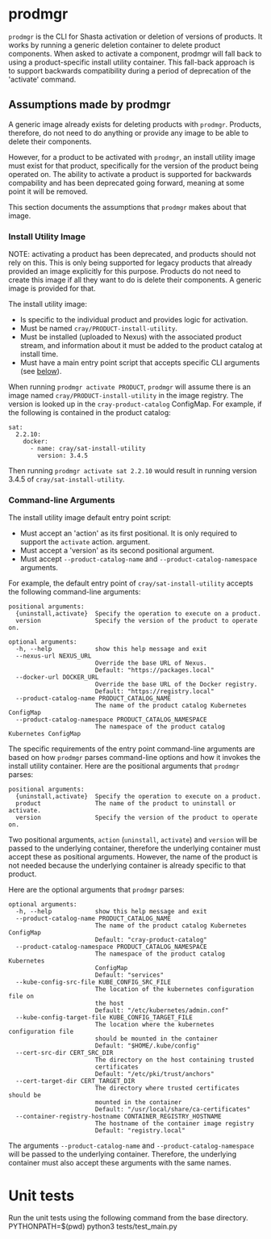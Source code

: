 # prodmgr

`prodmgr` is the CLI for Shasta activation or deletion of versions of products. It works by running
a generic deletion container to delete product components. When asked to activate a component,
prodmgr will fall back to using a product-specific install utility container. This fall-back
approach is to support backwards compatibility during a period of deprecation of the 'activate'
command.

## Assumptions made by prodmgr

A generic image already exists for deleting products with `prodmgr`. Products, therefore, do
not need to do anything or provide any image to be able to delete their components.

However, for a product to be activated with `prodmgr`, an install utility image must exist
for that product, specifically for the version of the product being operated
on. The ability to activate a product is supported for backwards compability and has been
deprecated going forward, meaning at some point it will be removed.

This section documents the assumptions that `prodmgr` makes about that image.

### Install Utility Image

NOTE: activating a product has been deprecated, and products should not rely
on this. This is only being supported for legacy products that already provided
an image explicitly for this purpose. Products do not need to create this image
if all they want to do is delete their components. A generic image is provided
for that.

The install utility image:

* Is specific to the individual product and provides logic for activation.
* Must be named `cray/PRODUCT-install-utility`.
* Must be installed (uploaded to Nexus) with the associated product stream,
  and information about it must be added to the product catalog at install
  time.
* Must have a main entry point script that accepts specific CLI arguments (see
  [below](#command-line-arguments)).

When running `prodmgr activate PRODUCT`, `prodmgr` will assume there is an
image named `cray/PRODUCT-install-utility` in the image registry. The
version is looked up in the `cray-product-catalog` ConfigMap. For example, if
the following is contained in the product catalog:


```
sat:
  2.2.10:
    docker:
      - name: cray/sat-install-utility
        version: 3.4.5
```

Then running `prodmgr activate sat 2.2.10` would result in running
version 3.4.5 of `cray/sat-install-utility`.

### Command-line Arguments

The install utility image default entry point script:

* Must accept an 'action' as its first positional. It is only required to support the `activate` action.
  argument.
* Must accept a 'version' as its second positional argument.
* Must accept `--product-catalog-name` and `--product-catalog-namespace`
  arguments.

For example, the default entry point of `cray/sat-install-utility` accepts the
following command-line arguments:

```
positional arguments:
  {uninstall,activate}  Specify the operation to execute on a product.
  version               Specify the version of the product to operate on.

optional arguments:
  -h, --help            show this help message and exit
  --nexus-url NEXUS_URL
                        Override the base URL of Nexus.
                        Default: "https://packages.local"
  --docker-url DOCKER_URL
                        Override the base URL of the Docker registry.
                        Default: "https://registry.local"
  --product-catalog-name PRODUCT_CATALOG_NAME
                        The name of the product catalog Kubernetes ConfigMap
  --product-catalog-namespace PRODUCT_CATALOG_NAMESPACE
                        The namespace of the product catalog Kubernetes ConfigMap
```

The specific requirements of the entry point command-line arguments are based
on how `prodmgr` parses command-line options and how it invokes the install
utility container. Here are the positional arguments that `prodmgr` parses:

```
positional arguments:
  {uninstall,activate}  Specify the operation to execute on a product.
  product               The name of the product to uninstall or activate.
  version               Specify the version of the product to operate on.
```

Two positional arguments, `action` (`uninstall`, `activate`) and `version` will
be passed to the underlying container, therefore the underlying container must
accept these as positional arguments. However, the name of the product is not
needed because the underlying container is already specific to that product.

Here are the optional arguments that `prodmgr` parses:

```
optional arguments:
  -h, --help            show this help message and exit
  --product-catalog-name PRODUCT_CATALOG_NAME
                        The name of the product catalog Kubernetes ConfigMap
                        Default: "cray-product-catalog"
  --product-catalog-namespace PRODUCT_CATALOG_NAMESPACE
                        The namespace of the product catalog Kubernetes
                        ConfigMap
                        Default: "services"
  --kube-config-src-file KUBE_CONFIG_SRC_FILE
                        The location of the kubernetes configuration file on
                        the host
                        Default: "/etc/kubernetes/admin.conf"
  --kube-config-target-file KUBE_CONFIG_TARGET_FILE
                        The location where the kubernetes configuration file
                        should be mounted in the container
                        Default: "$HOME/.kube/config"
  --cert-src-dir CERT_SRC_DIR
                        The directory on the host containing trusted
                        certificates
                        Default: "/etc/pki/trust/anchors"
  --cert-target-dir CERT_TARGET_DIR
                        The directory where trusted certificates should be
                        mounted in the container
                        Default: "/usr/local/share/ca-certificates"
  --container-registry-hostname CONTAINER_REGISTRY_HOSTNAME
                        The hostname of the container image registry
                        Default: "registry.local"
```

The arguments `--product-catalog-name` and `--product-catalog-namespace` will
be passed to the underlying container. Therefore, the underlying container
must also accept these arguments with the same names.

# Unit tests
Run the unit tests using the following command from the base directory.
PYTHONPATH=$(pwd) python3 tests/test_main.py
